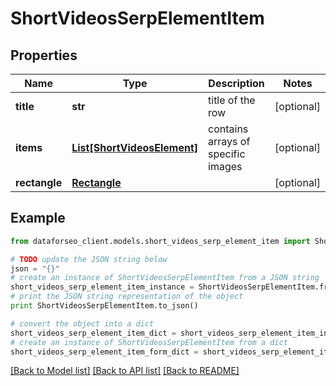 # ShortVideosSerpElementItem


## Properties

Name | Type | Description | Notes
------------ | ------------- | ------------- | -------------
**title** | **str** | title of the row | [optional] 
**items** | [**List[ShortVideosElement]**](ShortVideosElement.md) | contains arrays of specific images | [optional] 
**rectangle** | [**Rectangle**](Rectangle.md) |  | [optional] 

## Example

```python
from dataforseo_client.models.short_videos_serp_element_item import ShortVideosSerpElementItem

# TODO update the JSON string below
json = "{}"
# create an instance of ShortVideosSerpElementItem from a JSON string
short_videos_serp_element_item_instance = ShortVideosSerpElementItem.from_json(json)
# print the JSON string representation of the object
print ShortVideosSerpElementItem.to_json()

# convert the object into a dict
short_videos_serp_element_item_dict = short_videos_serp_element_item_instance.to_dict()
# create an instance of ShortVideosSerpElementItem from a dict
short_videos_serp_element_item_form_dict = short_videos_serp_element_item.from_dict(short_videos_serp_element_item_dict)
```
[[Back to Model list]](../README.md#documentation-for-models) [[Back to API list]](../README.md#documentation-for-api-endpoints) [[Back to README]](../README.md)


